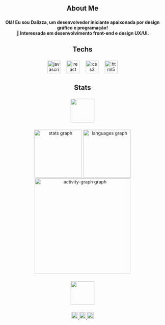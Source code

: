 <h2 align="center">About Me</h2>

###

<h4 align="center">Olá! Eu sou Dalizza, um desenvolvedor iniciante apaixonada por design gráfico e programação! <br/>🚀 Interessada em desenvolvimento front-end e design UX/UI.</h4>

###

<h2 align="center">Techs</h2>

###

<div align="center">
  <img src="https://cdn.jsdelivr.net/gh/devicons/devicon/icons/javascript/javascript-original.svg" height="40" alt="javascript logo"  />
  <img width="12" />
  <img src="https://cdn.jsdelivr.net/gh/devicons/devicon/icons/react/react-original.svg" height="40" alt="react logo"  />
  <img width="12" />
  <img src="https://cdn.jsdelivr.net/gh/devicons/devicon/icons/css3/css3-original.svg" height="40" alt="css3 logo"  />
  <img width="12" />
  <img src="https://cdn.jsdelivr.net/gh/devicons/devicon/icons/html5/html5-original.svg" height="40" alt="html5 logo"  />
</div>

###

<h2 align="center">Stats</h2>

###

<div align="center">
  <img height="74" src="https://media.tenor.com/7tufRKOZmaQAAAAi/kubbi-chiptune.gif"  />
</div>

###

<div align="center">
  <img src="https://github-readme-stats.vercel.app/api?username=dalizza&hide_title=false&hide_rank=false&show_icons=true&include_all_commits=true&count_private=true&disable_animations=false&theme=synthwave&locale=en&hide_border=false&order=1" height="150" alt="stats graph"  />
  <img src="https://github-readme-stats.vercel.app/api/top-langs?username=dalizza&locale=en&hide_title=false&layout=compact&card_width=320&langs_count=5&theme=synthwave&hide_border=false&order=2" height="150" alt="languages graph"  />
  <img src="https://github-readme-activity-graph.vercel.app/graph?username=dalizza&radius=16&theme=material-palenight&area=true&order=5" height="300" alt="activity-graph graph"  />
</div>

###

<div align="center">
  <img height="74" src="https://media.tenor.com/7tufRKOZmaQAAAAi/kubbi-chiptune.gif"  />
</div>

###

<div align="center">
  <a href="www.linkedin.com/in/cosmodalizza" target="_blank">
    <img src="https://img.shields.io/static/v1?message=LinkedIn&logo=linkedin&label=&color=0077B5&logoColor=white&labelColor=&style=for-the-badge" height="21" alt="linkedin logo"  />
  </a>
  <a href="mypkaydalizza" target="_blank">
    <img src="https://img.shields.io/static/v1?message=Discord&logo=discord&label=&color=7289DA&logoColor=white&labelColor=&style=for-the-badge" height="21" alt="discord logo"  />
  </a>
  <a href="www.instagram.com/leodalizzart/" target="_blank">
    <img src="https://img.shields.io/static/v1?message=Instagram&logo=instagram&label=&color=E4405F&logoColor=white&labelColor=&style=for-the-badge" height="21" alt="instagram logo"  />
  </a>
</div>

###
